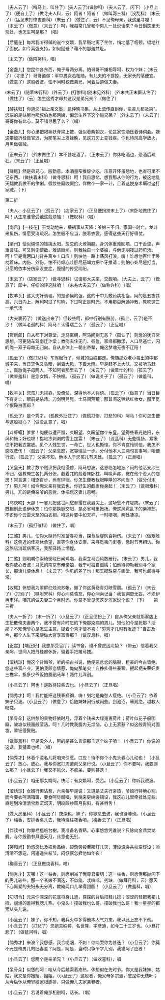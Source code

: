 <!-- { "loadSidebar": true } -->
（夫人云了）（哨马上，叫住了）(夫人云了)(做惨科）（夫人云了，闪下）（小旦上了）（便自上了）（做寻夫人科，云）阿者！阿者！（做叫两三科）（没乱科）（末云了）（猛见末打惨害羞科）（末云了）（做住了，云）不见俺母亲，我这里寻哩！（末云了）（做意）（末云了）呵，我每常几曾和个男儿一处说话来？今日到这里无奈处，也怎生呵是那？（唱）

【后庭花】每常我听得绰的说个女婿，我早豁地离了坐位，悄地低了咽颈，缊地红了面皮。如今索强支持，如何回避？藉不的那羞共耻。

（末云了）（做陪笑科，唱）

【金盏儿】您昆仲各东西，俺子母两分离。怕哥哥不嫌相辱呵，权为个妹；（末云了）（寻思了）哥哥道做：军中男女若相随，有儿夫的不掳掠，无家长的落便宜。（做意了）这般者波，怕不问时权做弟兄，问着后道做夫妻。

(末云了)（随着末行科）（外云了）(打惨科)(随末见外科）（外末共正末厮认住了）（做住了）（云）怎生这秀才却共这汉是弟兄来？（做住了）

【醉扶归】你道您"祖上亲文墨，昆仲晓书集，从上流传直到你，辈辈儿都及第"。您端的是姑舅也那叔伯也那两姨，偏怎生养下这个贼兄弟？（外末云了）（末云了）哥哥你有此心，莫不错寻思了么？（唱）

【金盏儿】你心里把褐衲袄脊梁上披，强似着紫朝衣，论盆家饮酒压着诗词会。嫌这攀蟾折桂做官迟，为那笔尖上发禄晚，见这刀刃上变钱疾。你也待风高学放火，月黑做强贼。

（正末云了）（外末做住了）本不甚吃酒了。（正末云了）你休吃酒也，恐酒后疏狂。（末云了）（正旦唱）

【赚尾】然是弟兄心，殷勤意。本酒量窄推辞少吃，乐意开怀虽恁地，也省可里不记东西。（做扶着末科）（做寻思科）呵！我自思忆，想我那从你的行为，被这地乱天翻教我做不的伶俐。假妆些厮收厮拾，佯做个一家一计，且着这脱身术瞒过这打家贼。（下）

第二折

（夫人、小旦云了）（孤云了）（店家云了）（正旦便扮扶末上了）（末卧地做住了）呵！从生来谁曾受他这般烦恼！（做叹科）（唱）

【南吕】【一枝花】干戈动地来，横祸事从天降：爷娘三不归，家国一时亡。龙斗来鱼伤，情愿受消疏况。怎生般不应当，脱着衣裳，感得这些天行好缠仗。

【梁州】恰似悒悒的锥挑太阳，忽忽的火燎胸膛。身沉体重难回项，口干舌涩，声重言狂。可又别无使数，难请街坊，则我独自一个婆娘，与他无明夜过药煎汤。呵！早是俺两口儿背井离乡！口应！则怏他一路上荡风打浪，嗨！谁想他百忙里卧枕着床。内伤、外伤，怕不待倾心吐胆尽筋竭力把个牙推请；则怕小处尽是打当。只愿的依本分伤家没变症，慢慢的传受阴阳。

（末云了）（店家云了）（做寻思科）试请那大夫来，交觑咱。（大夫上，云了）（做意了）郎中，仔细的评这脉咱！（末共大夫云了）（做称许科）（唱）

【牧羊关】这大夫好调理，的是诊候的强，这的十中九敢药病相当。阿的是五夜其高，六日向上，解利呵过了时晌，下过呵正是时光。不用那百解通神散，教吃这三一承气汤

（大夫裹药了）（做送出来了）但较些呵，郎中行别有酬劳。(孤上，云了)是不沙！（做叫老孤的科）阿马！认得瑞兰么？（孤云了）（正旦唱）

【贺新郎】自从都下对尊堂，走马离朝，阿马间别无恙？（孤认了）则恁的犹自常思想，可更随车驾南迁汴梁；教俺去住无门、徊徨，家缘都撇漾，人口尽逃亡，闪的俺一双子母每无归向。自从身体上一朝出帝辇，俺这梦魂无夜不辽阳！

（孤云了）（做打悲科）车驾起行了，倾城的百姓都走。俺随那众老小每出的中都城子来，当日天色又昏暗，刮着大风，下着大雨。早是赶不上大队，又被哨马赶上，轰散俺子母两人，不知阿者那里去了！（末云了）（做着忙的科）（孤云了）（做害羞科）是您女婿，不快哩。（孤云了）（做说关子了）（孤云了）（做羞科，唱）

【牧羊关】您孩儿无挨靠，没倚仗，深得他本人将傍。（孤云了）（做意了）当日目下有身亡，眼前是杀场。刀剑明晃晃，士马闹荒荒；那其间这锦绣红妆女，那里觅个银鞍白面郎？

（孤云了）是个秀才。（孤教外扯住了）（做慌打惨、打悲的科）阿马！你可怎生便与这般狠心？（做没乱意了，唱）

【斗虾蟆】爹爹！俺便似遭严腊，久盼望、久盼望你个东皇，望得些春光艳阳，东风和畅；好也啰！揾地冻剥剥的雪上加霜！（末云了）（没乱科）无些情肠，紧揪住不把我衣裳放。见个人残生丧，一命亡，世人也惭惶。你不肯哀怜悯恤，我怎不感叹悲伤！（孤云了）父亲息怒，宽容瑞兰一步。分付他本人三两句言事呵，咱便行波。（孤云了）父亲不知，他本人于您孩儿有恩处。（孤云了）（正旦唱）

【哭皇天】教了数个贼汉把我相侵傍，阿马想波，这恩临怎地忘？闪的他活支沙三不归，强教俺生各扎两分张。觑着兀的般着床卧枕，叫唤声疼，撇在他个没人的店房！常言道：相逐百步，尚有徘徊。你怎生便教我眼睁睁的不问当？（做分付末了）男儿呵！如今俺父亲将我去也，你好生的觑当你身起！（末云了）（做艰难科）男儿，兀的是俺亲爷的恶党，休把您这妻儿怨畅。

【乌夜啼】天那！一霎儿把这世间愁都撮在我眉尖上，这场愁不许堤防。（末云了）既相别此语伊休忘：怕你那换脉交阳，是必省可里掀扬。俺这风雹乱下的紫袍郎。不识你个云雷未至的白衣相。咱这片霎中如天祥，一时哽咽，两处凄凉。

（末云了）（孤打催科）（做住了，唱）

【三煞】男儿，怕你大赎药时准备春衫当，探食后堤防百物伤。（末云了）（做艰难科）这侧近的佳期休承望，直等你身体安康，来寻觅夷门街巷，恁时节再相访。你这旅店消疏病客况，我那驿路上恓惶。

【二煞】则明朝你索綺窗晓日闻鸡唱，我索立马西风数雁行。（末云了）男儿，我教你放心者波！只愿的南京有俺亲娘，我宁可独自孤孀；怕他待抑勒我别寻个家长，那话儿便休想！（末云了）你见的差了也！那玉砌珠帘与画堂，我可也觑得寻常。

【收尾】休想我为翠屏红烛流苏帐，撇了你这黄卷青灯映雪窗。（孤云了）（末云了）（打别了）（嘱咐末科）你心间莫昏忘，你心间索记当：我言词更无妄，不须伊再审详。咱兀的做夫妻三个月时光，你莫不曾见您这歹浑家说个谎？（下）
　
第三折

（夫人一折了）（末一折了）（小旦云了）（正旦便扮上了）自从俺父亲就那客店上生扭散俺夫妻两个，我不曾有片时忘的下俺那染病的男儿，知他如今是死那？活那？不知俺爷心是怎生主意，提着个秀才便不喜："穷秀才几时有发迹？"自古及今，那个人生下来便做大官享富贵那？（做叹息科，唱）

【正宫】【端正好】我想那受官厅，读书舍，谁不曾虎困龙蛰？（带云）信着我父亲呵，世间人把丹桂都休折，留着手把雕弓拽。

【滚绣球】俺这个背晦爷，听的把古书说，他便恶忿忿的脑裂，粗豪的今古皆绝。您这些富产业，更怕我顾恋情惹，俺向那笔尖上自挣扎得些豪奢。搠起柄夫荣妇贵三檐伞，抵多少爷饭娘羹驷马车！两件儿浑别。

（小旦云了）阿也！是敢待较些去也。（小旦云了）（正旦唱）

【倘秀才】呵！我付能把这残春捱彻，嗨！刬地是俺愁人瘦绝。（小旦云了）依着妹子只波。（小旦云了）（做意了）恰随妹妹闲行散闷些。到池沼，蓦观绝，越教人叹嗟。

【呆骨朵】这供愁的景物好依时月，浮着个钱来大绿嵬嵬荷叶；荷叶似花子般团圝，陂塘似镜面般莹洁。呵！几时教我腹内无烦恼，心上无萦惹？似这般青铜对面妆，翠钿侵鬓贴。

（做害羞科）早是没外人，阿的是甚么言语那？这个妹子咱！（小旦云了）你说的这话，我猜着也啰。（唱）

【倘秀才】休着个滥名儿将咱来引惹。口应！待不你个小鬼头春心儿动也！（小旦云了）放心，放心。我与你宽打周遭向父亲行说。（小旦云了）你不要呵，我要则么那？（小旦云了）我又不风欠，不痴呆，要则甚迭！

（小旦云了）咱无那女婿呵，快活；有女婿呵，受苦。（小旦云了）你听我说波。

【滚绣球】女婿行但沾惹，六亲每早是说：又道是丈夫行亲热，爷娘行特地心别。而今要衣呵满箱箧，要食呵尽餔啜，到晚来更绣衾铺设，我这心儿里牵挂处无些。直睡到冷清清宝鼎沉烟灭，明皎皎纱窗月影斜，有甚唇舌！

（做入房里科）（小旦云了）夜深也，妹子，你歇息去波，我也待睡也。（小旦云了）梅香，安排香桌儿去，我待烧柱夜香咱。（梅香云了）（正旦唱）

【伴读书】你靠栏槛临台榭，我准备名香爇，心事悠悠凭谁说？只除向金鼎焚龙麝。与你殷勤参拜遥天月，此意也无别。

【笑和尚】韵悠悠比及把角品绝，碧荧荧投至那灯儿灭，薄设设衾共枕空舒设；冷清清不恁迭，闲遥遥生枝节，闷恹恹怎捱他如年夜！

（梅香云了）（正旦做烧香科，唱）

【倘秀才】天哪！这一柱香，则愿削减了俺尊君狠切；这一柱香，则愿俺那抛闪下的男儿较些。那一个爷娘不间迭，不似俺、忒唓嗻，劣缺。（做拜月科，云）愿天下心厮爱的夫妇永无分离，教俺两口儿早得团圆！（小旦云了）（做羞科，唱）

【叨叨令】元来你深深的花底将身儿遮，搽搽的背后把鞋儿捻；涩涩的轻把我裙儿拽，煴煴的羞得我腮儿热。小鬼头！撞破我也么哥，撞破我也么哥！我一星星的都索从头儿说。

（小旦云了）妹子，你不知，我兵火中多得他本人气力来，我以此上忘不下他。（小旦云了）（打悲了）您姐夫姓蒋，名世隆，字彦通，如今二十三岁也。（小旦打悲了）（做猛问科，唱）

【倘秀才】来波？我怨感、我合哽咽，不刺！你啼哭你为甚迭？（小旦云了）你莫不元是俺男儿的旧妻妾？阿是，阿是，当时只争个字儿别，我错呵了应者！

（小旦云了）您两个是亲弟兄？（小旦云了）（做欢喜科），唱

【呆骨朵】似恁的呵！咱从今后越索着疼热，休想似在先时节。你又是我妹妹、姑姑，我又是你嫂嫂、姐姐。（小旦云了）这般者，俺父母多宗派，您昆仲无枝叶；从今后休从俺爷娘家根脚排，只做俺儿夫家亲眷者。

（小旦云了）若说着俺那相别呵，话长。（唱）

